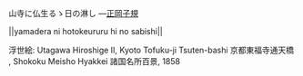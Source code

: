 山寺に仏生るゝ日の淋し
—[正岡子規](https://ja.wikipedia.org/wiki/正岡子規)

||yamadera ni hotokeururu hi no sabishi||

浮世絵: Utagawa Hiroshige II, Kyoto Tofuku-ji Tsuten-bashi 京都東福寺通天橋 , Shokoku Meisho Hyakkei 諸国名所百景, 1858